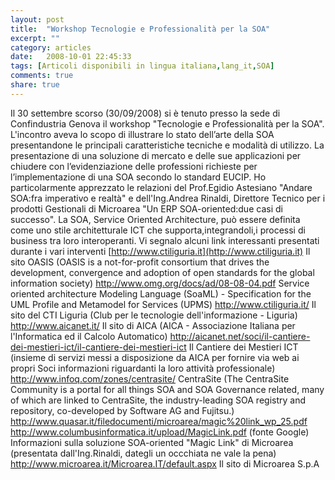 ```yaml
---
layout: post
title:  "Workshop Tecnologie e Professionalità per la SOA"
excerpt: ""
category: articles
date:   2008-10-01 22:45:33
tags: [Articoli disponibili in lingua italiana,lang_it,SOA]
comments: true
share: true
---
```


Il 30 settembre scorso (30/09/2008) si è tenuto presso la sede di Confindustria Genova il workshop "Tecnologie e Professionalità per la SOA".
L'incontro aveva lo scopo di illustrare lo stato dell’arte della SOA presentandone le principali caratteristiche tecniche e modalità di utilizzo.
La presentazione di una soluzione di mercato e delle sue applicazioni per chiudere con l’evidenziazione delle professioni richieste per l’implementazione di una SOA secondo lo standard EUCIP.
Ho particolarmente apprezzato le relazioni del Prof.Egidio Astesiano "Andare SOA:fra imperativo e realtà" e dell'Ing.Andrea Rinaldi,
Direttore Tecnico per i prodotti Gestionali di Microarea "Un ERP SOA-oriented:due casi di successo".
La SOA, Service Oriented Architecture, può essere definita come uno stile architetturale ICT che supporta,integrandoli,i processi di business tra loro interoperanti.
Vi segnalo alcuni link interessanti presentati durante i vari interventi
[http://www.ctiliguria.it](http://www.ctiliguria.it)
Il sito OASIS (OASIS is a not-for-profit consortium that drives the development, convergence and adoption of open standards for the global information society)
http://www.omg.org/docs/ad/08-08-04.pdf
Service oriented architecture Modeling Language (SoaML) - Specification for the UML Profile and Metamodel for Services (UPMS)
http://www.ctiliguria.it/
Il sito del CTI Liguria (Club per le tecnologie dell'informazione - Liguria)
http://www.aicanet.it/
Il sito di AICA (AICA - Associazione Italiana per l'Informatica ed il Calcolo Automatico)
http://aicanet.net/soci/il-cantiere-dei-mestieri-ict/il-cantiere-dei-mestieri-ict
Il Cantiere dei Mestieri ICT (insieme di servizi messi a disposizione da AICA per fornire via web ai propri Soci informazioni riguardanti la loro attività professionale) 
http://www.infoq.com/zones/centrasite/
CentraSite (The CentraSite Community is a portal for all things SOA and SOA Governance related, many of which are linked to CentraSite, the industry-leading SOA registry and repository, co-developed by Software AG and Fujitsu.)
http://www.quasar.it/filedocumenti/microarea/magic%20link_wp_25.pdf
http://www.columbusinformatica.it/upload/MagicLink.pdf
(fonte Google) Informazioni sulla soluzione SOA-oriented "Magic Link" di Microarea (presentata dall'Ing.Rinaldi, dategli un occchiata ne vale la pena)
http://www.microarea.it/Microarea.IT/default.aspx
Il sito di Microarea S.p.A
